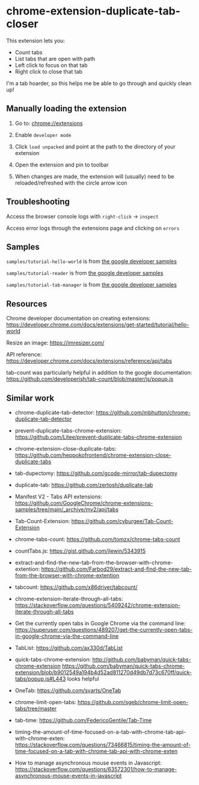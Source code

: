 # chrome-extension-duplicate-tab-closer

This extension lets you:

- Count tabs
- List tabs that are open with path
 - Left click to focus on that tab
 - Right click to close that tab

I'm a tab hoarder, so this helps me be able to go through and quickly clean up!

## Manually loading the extension

1. Go to: <chrome://extensions>

2. Enable `developer mode`

3. Click `load unpacked` and point at the path to the directory of your extension

4. Open the extension and pin to toolbar

5. When changes are made, the extension will (usually) need to be reloaded/refreshed with the circle arrow icon

## Troubleshooting

Access the browser console logs with `right-click` -> `inspect`

Access error logs through the extensions page and clicking on `errors`

## Samples

`samples/tutorial-hello-world` is from [the google developer samples](https://developer.chrome.com/docs/extensions/get-started/tutorial/hello-world)

`samples/tutorial-reader` is from [the google developer samples](https://developer.chrome.com/docs/extensions/get-started/tutorial/scripts-on-every-tab)

`samples/tutorial-tab-manager` is from [the google developer samples](https://developer.chrome.com/docs/extensions/get-started/tutorial/popup-tabs-manager)


## Resources

Chrome developer documentation on creating extensions: <https://developer.chrome.com/docs/extensions/get-started/tutorial/hello-world>

Resize an image: <https://imresizer.com/>

API reference: <https://developer.chrome.com/docs/extensions/reference/api/tabs>

tab-count was particularly helpful in addition to the google documentation: <https://github.com/developerish/tab-count/blob/master/js/popup.js>

## Similar work

- chrome-duplicate-tab-detector: <https://github.com/mbhutton/chrome-duplicate-tab-detector>

- prevent-duplicate-tabs-chrome-extension: <https://github.com/Litee/prevent-duplicate-tabs-chrome-extension>

- chrome-extension-close-duplicate-tabs: <https://github.com/heppokofrontend/chrome-extension-close-duplicate-tabs>

- tab-dupectomy: <https://github.com/gcode-mirror/tab-dupectomy>

- duplicate-tab: <https://github.com/zertosh/duplicate-tab>

- Manifest V2 - Tabs API extensions: <https://github.com/GoogleChrome/chrome-extensions-samples/tree/main/_archive/mv2/api/tabs>

- Tab-Count-Extension: <https://github.com/cyburgee/Tab-Count-Extension>

- chrome-tabs-count: <https://github.com/tomzx/chrome-tabs-count>

- countTabs.js: <https://gist.github.com/jlewin/5343915>

- extract-and-find-the-new-tab-from-the-browser-with-chrome-extention: <https://github.com/Farbod29/extract-and-find-the-new-tab-from-the-browser-with-chrome-extention>

- tabcount: <https://github.com/x86driver/tabcount/>

- chrome-extension-iterate-through-all-tabs: <https://stackoverflow.com/questions/5409242/chrome-extension-iterate-through-all-tabs>

- Get the currently open tabs in Google Chrome via the command line: <https://superuser.com/questions/489207/get-the-currently-open-tabs-in-google-chrome-via-the-command-line>

- TabList: <https://github.com/ax330d/TabList>

- quick-tabs-chrome-extension: <http://github.com/babyman/quick-tabs-chrome-extension>
https://github.com/babyman/quick-tabs-chrome-extension/blob/b9012549a194b4d52ad811270d49db7d73c670ff/quick-tabs/popup.js#L443 looks helpful

- OneTab: <https://github.com/svarts/OneTab>

- chrome-limit-open-tabs: <https://github.com/sgeb/chrome-limit-open-tabs/tree/master>

- tab-time: <https://github.com/FedericoGentile/Tab-Time>

- timing-the-amount-of-time-focused-on-a-tab-with-chrome-tab-api-with-chrome-exten: <https://stackoverflow.com/questions/73466815/timing-the-amount-of-time-focused-on-a-tab-with-chrome-tab-api-with-chrome-exten>

- How to manage asynchronous mouse events in Javascript: <https://stackoverflow.com/questions/63572301/how-to-manage-asynchronous-mouse-events-in-javascript>




















